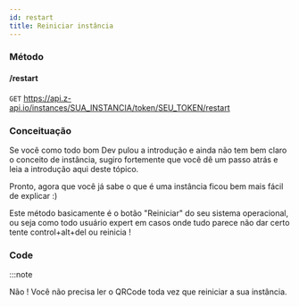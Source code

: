 ```yaml
---
id: restart
title: Reiniciar instância
---
```


### Método

#### /restart

`GET` https://api.z-api.io/instances/SUA_INSTANCIA/token/SEU_TOKEN/restart

### Conceituação

Se você como todo bom Dev pulou a introdução e ainda não tem bem claro o conceito de instância, sugiro fortemente que você dê um passo atrás e leia a introdução aqui deste tópico.

Pronto, agora que você já sabe o que é uma instância ficou bem mais fácil de explicar :)

Este método basicamente é o botão "Reiniciar" do seu sistema operacional, ou seja como todo usuário expert em casos onde tudo parece não dar certo tente control+alt+del ou reinicia !

### Code

:::note

Não ! Você não precisa ler o QRCode toda vez que reiniciar a sua instância.

